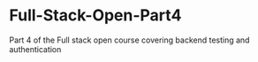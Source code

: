 # Full-Stack-Open-Part4
Part 4 of the Full stack open course covering backend testing and authentication
